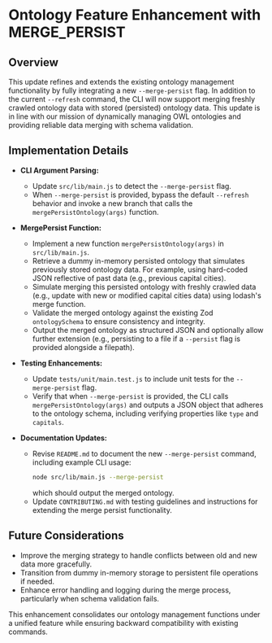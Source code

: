 # Ontology Feature Enhancement with MERGE_PERSIST

## Overview
This update refines and extends the existing ontology management functionality by fully integrating a new `--merge-persist` flag. In addition to the current `--refresh` command, the CLI will now support merging freshly crawled ontology data with stored (persisted) ontology data. This update is in line with our mission of dynamically managing OWL ontologies and providing reliable data merging with schema validation.

## Implementation Details
- **CLI Argument Parsing:**
  - Update `src/lib/main.js` to detect the `--merge-persist` flag.
  - When `--merge-persist` is provided, bypass the default `--refresh` behavior and invoke a new branch that calls the `mergePersistOntology(args)` function.

- **MergePersist Function:**
  - Implement a new function `mergePersistOntology(args)` in `src/lib/main.js`.
  - Retrieve a dummy in-memory persisted ontology that simulates previously stored ontology data. For example, using hard-coded JSON reflective of past data (e.g., previous capital cities).
  - Simulate merging this persisted ontology with freshly crawled data (e.g., update with new or modified capital cities data) using lodash's merge function.
  - Validate the merged ontology against the existing Zod `ontologySchema` to ensure consistency and integrity.
  - Output the merged ontology as structured JSON and optionally allow further extension (e.g., persisting to a file if a `--persist` flag is provided alongside a filepath).

- **Testing Enhancements:**
  - Update `tests/unit/main.test.js` to include unit tests for the `--merge-persist` flag.
  - Verify that when `--merge-persist` is provided, the CLI calls `mergePersistOntology(args)` and outputs a JSON object that adheres to the ontology schema, including verifying properties like `type` and `capitals`.

- **Documentation Updates:**
  - Revise `README.md` to document the new `--merge-persist` command, including example CLI usage:
    ```bash
    node src/lib/main.js --merge-persist
    ```
    which should output the merged ontology.
  - Update `CONTRIBUTING.md` with testing guidelines and instructions for extending the merge persist functionality.

## Future Considerations
- Improve the merging strategy to handle conflicts between old and new data more gracefully.
- Transition from dummy in-memory storage to persistent file operations if needed.
- Enhance error handling and logging during the merge process, particularly when schema validation fails.

This enhancement consolidates our ontology management functions under a unified feature while ensuring backward compatibility with existing commands.